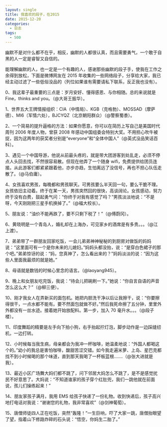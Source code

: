 ```yaml
---
layout: single
title: 我喜欢的段子，在2015
date: 2015-12-20
categories:
  - 日志
tags:
  - 500
---
```


幽默不是对什么都不在乎，相反，幽默的人都很认真，而且需要勇气，一个敢于自黑的人一定是睿智又自信的。

能理解幽默的人，也一定是一个有趣的人，感谢那些幽默的段子手，使我在工作之余得到放松，下面是微博网友在 2015 年收集的一些网络段子，分享给大家，我已经主动过滤了一些低俗没品的（列位如果谁有需要请私下联系，反正我也没有）。

0、我这辈子最重要的三点是：岁月安好、懂得感恩、与你相随。总的来说就是 Fine，thinks and you。（@大哥王振华）。

1、世界五大王牌情报组织：CIA（中情局）、KGB（克格勃）、MOSSAD（摩萨德）、MI6（军情六处），BJCYQZ（北京朝阳群众）（@警察蜀黍）。

2、一个简易的提升逼格的方法：如果你愿意，你可以在简历上写自己是美国时代周刊 2006 年度人物，曾获 2008 年感动中国组委会特别大奖。不用担心吹牛被捉，因为这两年的获奖者分别是“everyone”和“全体中国人”（@英式没品笑话百科）。

3、遇见一个中国导游，他说从前最头疼的，就是带大团游客到处乱走，必须不停点人头回去找，不然很容易散。但现在他弄了一个随身 wifi，免费提供给团员连接。从此游客们都紧紧跟着他，亦步亦趋，生怕离远了没信号，再也不担心队伍走散了。（@马伯庸）。

4、女孩喜欢男孩，每晚都和男孩聊天。可男孩要么半天回一句，要么干脆不理。女孩依旧主动着。终于在某一天，男孩突然回的很快，高谈阔论。女孩感动，努力终于没有白费，鼓起勇气问：“你终于对我有感觉了吗？”男孩淡淡地说：“不是呀，今天刚刚把三星手机换掉了。”（@福大校长）。

5、朋友说：“油价不能再跌了，要不只剩下税了！”（@傅蔚冈）。

6、黄晓明是一个青岛人，婚礼却在上海办，可见家乡的酒席是有多贵。。。（@江上渡）。

7、弟弟带了一群朋友回家吃饭，一会儿弟弟神神秘秘的到厨房对做饭的妈妈说：“这里面可有一个是你未来的儿媳妇。”妈妈头都没抬，说：“是穿白色裙子的那个吧。”弟弟惊讶的说：“妈，您真神了，怎么看出来的？”妈妈淡淡的说：“因为这些人里面我最烦的就是她。”

8、母语就是数钱的时候心里念的语言。（@laoyang945）。

9、晚上和女朋友吃完饭，我说：“待会儿把碗刷一下。”她说：“你自言自语的声音怎么这么大？”（@柳三便）。

10、刚才我女人在弄新买的面包机。她把内胆洗干净以后让我擦干，说：“你要擦得很干，一点水都不能有。要不然面包就做不好。”然后我死命擦了五分钟，里里外外都没有一丝水迹。接着她开始放配料。第一步，加入 70 毫升水。。。（@段子楼）。

11、印度舞蹈的精要是左手向下拍小狗，右手抬起拧灯泡，脚步动作是一边踩缝纫机，一边打转。

12、小时候每当我生病，母亲都会为我冲一杯咖啡，她温柔地说：“外国人都喝这个的。”幼小的我总是害怕咖啡，酸甜苦涩交错。如今我走遍米萝、上岛、星巴克都找不到小时候喝的那个味道，直到那天我喝了一杯板蓝根.......（@张大进就是我）。

13、最近小区广场舞大妈们都不跳了，问下邻居大妈怎么不跳了，是不是感觉扰民不好意思了。大妈说：“不知道谁家的孩子穿个红肚兜，我们一跳他就在前面说，孩儿们操练起来！”

14、朋友家孩子满月，我用 EMS 给孩子快递了一份礼物。收到快递后，孩子高兴地打电话对我说：“谢谢您的礼物，我非常喜欢”（@剑神葡萄）。

15、唐僧师徒四人正在吃饭，突然“轰隆！”一生巨响，吓了大家一跳，唐僧抬眼望了望，指着山下修路炸碎的石头说：“悟空，你妈生二胎了。”
